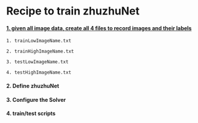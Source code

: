 Recipe to train zhuzhuNet
=========================
#### [1. given all image data, create all 4 files to record images and their labels](https://github.com/zhushun0008/myNewCaffeVersionLearning/blob/master/02createData.md)
```
1. trainLowImageName.txt

2. trainHighImageName.txt

3. testLowImageName.txt

4. testHighImageName.txt
```
#### 2. Define zhuzhuNet

#### 3. Configure the Solver

#### 4. train/test scripts
